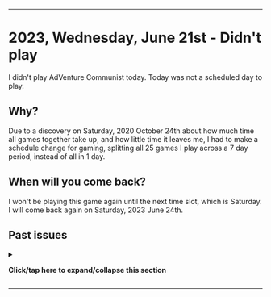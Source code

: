 
***

# 2023, Wednesday, June 21st - Didn't play

I didn't play AdVenture Communist today. Today was not a scheduled day to play.

## Why?

Due to a discovery on Saturday, 2020 October 24th about how much time all games together take up, and how little time it leaves me, I had to make a schedule change for gaming, splitting all 25 games I play across a 7 day period, instead of all in 1 day.

## When will you come back?

I won't be playing this game again until the next time slot, which is Saturday. I will come back again on Saturday, 2023 June 24th.

## Past issues

<details><summary><p lang="en"><b>Click/tap here to expand/collapse this section</b></p></summary>

### HyperHippo ad controversy (2022 March 26th - 2022 July 16th)

The parent company for AdVenture Communist and AdVenture Capitalist (and also AdVenture Ages, and Vacation Tycoon (newly released) which I don't play) is having an ongoing controversy regarding suppressing community criticism regarding increasing montization of their games. It currently looks like the company is going to run itself out of business over greed, so my gameplay of the 2 games is now on life support. I hope to continue on for as long as I can, but be prepared that the cord may be cut any day now. Unfortunately, these are online only games that don't have offline play support, so when HyperHippo dies, I can no longer play.

It is looking like they are going to survive this controversy, but I can't be sure. - 2022 March 26th to 2022 July 16th.

</details>

***
